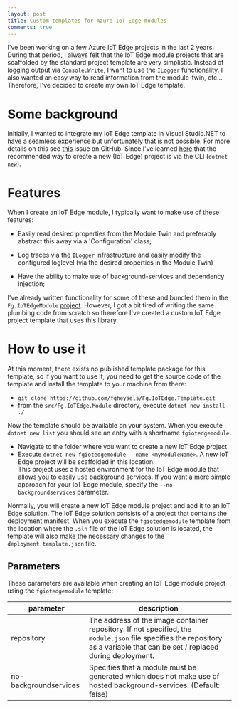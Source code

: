 ```yaml
---
layout: post
title: Custom templates for Azure IoT Edge modules
comments: true
---
```


I've been working on a few Azure IoT Edge projects in the last 2 years.  During that period, I always felt that the IoT Edge module projects that are scaffolded by the standard project template are very simplistic.
Instead of logging output via `Console.Write`, I want to use the `ILogger` functionality. I also wanted an easy way to read information from the module-twin, etc...
Therefore, I've decided to create my own IoT Edge template.

# Some background

Initially, I wanted to integrate my IoT Edge template in Visual Studio.NET to have a seamless experience but unfortunately that is not possible.  For more details on this see [this](https://github.com/microsoft/vs-azure-iot-edge-docs/issues/42) issue on GitHub.
Since I've learned [here](https://github.com/microsoft/vs-azure-iot-edge-docs/issues/42#issuecomment-1352222428) that the recommended way to create a new (IoT Edge) project is via the CLI (`dotnet new`).

# Features

When I create an IoT Edge module, I typically want to make use of these features:

- Easily read desired properties from the Module Twin and preferably abstract this away via a 'Configuration' class;

- Log traces via the `ILogger` infrastructure and easily modify the configured loglevel (via the desired properties in the Module Twin)

- Have the ability to make use of background-services and dependency injection;

I've already written functionality for some of these and bundled them in the `Fg.IoTEdgeModule` [project](https://github.com/fgheysels/Fg.IoTEdgeModule).  However, I got a bit tired of writing the same plumbing code from scratch so therefore I've created a custom IoT Edge project template that uses this library.

# How to use it

At this moment, there exists no published template package for this template, so if you want to use it, you need to get the source code of the template and install the template to your machine from there:

- `git clone https://github.com/fgheysels/Fg.IoTEdge.Template.git`
- from the `src/Fg.IoTEdge.Module` directory, execute `dotnet new install ./`

Now the template should be available on your system.  When you execute `dotnet new list` you should see an entry with a shortname `fgiotedgemodule`.

- Navigate to the folder where you want to create a new IoT Edge project
- Execute `dotnet new fgiotedgemodule --name <myModuleName>`.  A new IoT Edge project will be scaffolded in this location.  
This project uses a hosted environment for the IoT Edge module that allows you to easily use background services.  If you want a more simple approach for your IoT Edge module, specify the `--no-backgroundservices` parameter.

Normally, you will create a new IoT Edge module project and add it to an IoT Edge solution.  The IoT Edge solution consists of a project that contains the deployment manifest.
When you execute the `fgiotedgemodule` template from the location where the `.sln` file of the IoT Edge solution is located, the template will also make the necessary changes to the `deployment.template.json` file.

## Parameters

These parameters are available when creating an IoT Edge module project using the `fgiotedgemodule` template:

|parameter|description
|-|-|
|repository|The address of the image container repository.  If not specified, the `module.json` file specifies the repository as a variable that can be set / replaced during deployment.
|no-backgroundservices|Specifies that a module must be generated which does not make use of hosted background-services.  (Default: false)

